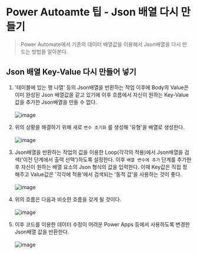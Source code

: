 # Power Autoamte 팁 - Json 배열 다시 만들기
> Power Automate에서 기존의 데이터 배열값을 이용해서 Json배열을 다시 만드는 방법을 알아본다.

## Json 배열 Key-Value 다시 만들어 넣기

1. '테이블에 있는 행 나열' 등의 Json배열을 반환하는 작업 이후에 Body의 Value은 이미 완성된 Json 배열값을 같고 있기에 이후 흐름에서 자신이 원하는 Key-Value값을 추가한 Json배열을 만들 수 없다.<br><Br>![image](https://user-images.githubusercontent.com/39551265/181258316-dc11a302-696a-4682-8ef1-b7cb7478c283.png)<br>

2. 위의 상황을 해결하기 위해 새로 `변수 초기화` 를 생성해 '유형'을 배열로 생성한다.<br><br>![image](https://user-images.githubusercontent.com/39551265/181258648-adcfbd1a-7e88-4148-99a4-91f49bef6cf6.png)<br>

3. Json배열을 반환하는 작업의 값을 이용한 Loop(각각의 적용)에서 Json배열을 검색('이전 단계에서 출력 선택')하도록 설정한다. 이후 `배열 변수에 추가` 단계를 추가한 후 자신이 원하는 배열 요소의 Json 형식의 값을 입력한다. 이때 Key값은 직접 정해주고 Value값은 '각각에 적용'에서 검색되는 '동적 값'을 사용하는 것이 좋다.<br><br>![image](https://user-images.githubusercontent.com/39551265/181258897-bebebc29-496e-4d9a-ab48-c9fa9b65ebef.png)<br>

4. 위의 흐름은 다음과 비슷한 흐름을 갖게 될 것이다.<br><br>![image](https://user-images.githubusercontent.com/39551265/181260568-3763e1b8-9e9c-48b5-9a90-e123f9e03fda.png)<br>

5. 이후 코드를 이용한 데이터 수정이 어려운 Power Apps 등에서 사용하도록 변경한 Json배열 값을 반환한다.<br><br>![image](https://user-images.githubusercontent.com/39551265/181260716-fcb66a65-d603-4163-9e8a-2e35558ee512.png)<br>
